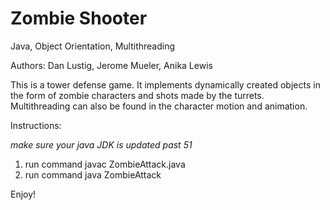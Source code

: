 Zombie Shooter
==========

Java, Object Orientation, Multithreading

Authors: Dan Lustig, Jerome Mueler, Anika Lewis

This is a tower defense game. It implements dynamically created objects in the form of zombie characters and shots made by the turrets. Multithreading can also be found in the character motion and animation.

Instructions:

*make sure your java JDK is updated past 51*
1. run command javac ZombieAttack.java
2. run command java ZombieAttack


Enjoy!
